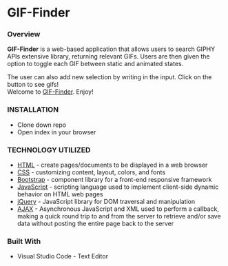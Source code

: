 # GIF-Finder

### Overview

**GIF-Finder** is a web-based application that allows users to search GIPHY APIs extensive library, returning relevant GIFs. Users are then given the option to toggle each GIF between static and animated states.

The user can also add new selection by writing in the input. Click on the button to see gifs!
<br>
Welcome to [GIF-Finder](https://cmdavies10.github.io/GIF-Finder/). Enjoy!

### INSTALLATION

-   Clone down repo
-   Open index in your browser

### TECHNOLOGY UTILIZED

-   [HTML](https://html.com/) - create pages/documents to be displayed in a web browser
-   [CSS](https://www.w3schools.com/Css/css_intro.asp) - customizing content, layout, colors, and fonts
-   [Bootstrap](https://www.bootstrapcdn.com/) - component library for a front-end responsive framework
-   [JavaScript](https://www.javascript.com/) - scripting language used to implement client-side dynamic behavior on HTML web pages
-   [jQuery](https://jquery.com/) - JavaScript library for DOM traversal and manipulation
-   [AJAX](https://developer.mozilla.org/en-US/docs/Web/Guide/AJAX/Getting_Started) - Asynchronous JavaScript and XML used to perform a callback, making a quick round trip to and from the server to retrieve and/or save data without posting the entire page back to the server

### Built With

-   Visual Studio Code - Text Editor
